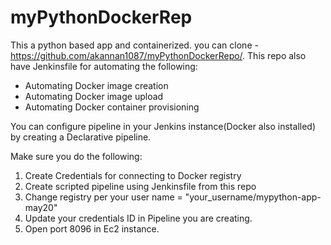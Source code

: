 # myPythonDockerRep
This a python based app and containerized.
you can clone - https://github.com/akannan1087/myPythonDockerRepo/.
This repo also have Jenkinsfile for automating the following:

- Automating Docker image creation
- Automating Docker image upload
- Automating Docker container provisioning

You can configure pipeline in your Jenkins instance(Docker also installed) by creating a Declarative pipeline.

Make sure you do the following:
1. Create Credentials for connecting to Docker registry
2. Create scripted pipeline using Jenkinsfile from this repo
3. Change registry per your user name = "your_username/mypython-app-may20"
4. Update your credentials ID in Pipeline you are creating.
5. Open port 8096 in Ec2 instance.

